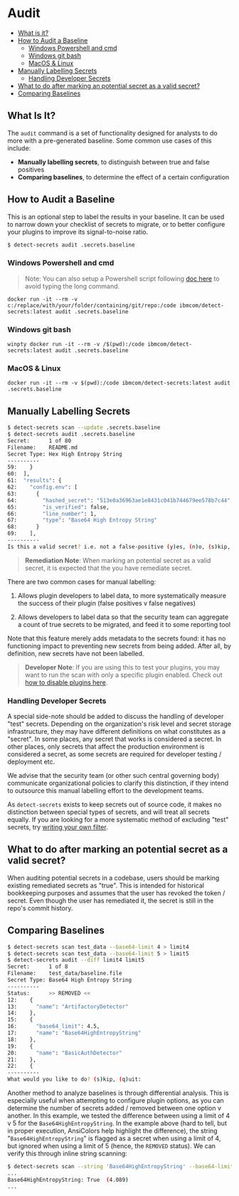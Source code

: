 # Audit

<!-- START doctoc generated TOC please keep comment here to allow auto update -->
<!-- DON'T EDIT THIS SECTION, INSTEAD RE-RUN doctoc TO UPDATE -->

-   [What is it?](#what-is-it)
-   [How to Audit a Baseline](#how-to-audit-a-baseline)
    -   [Windows Powershell and cmd](#windows-powershell-and-cmd)
    -   [Windows git bash](#windows-git-bash)
    -   [MacOS & Linux](#macos--linux)
-   [Manually Labelling Secrets](#manually-labelling-secrets)
    -   [Handling Developer Secrets](#handling-developer-secrets)
-   [What to do after marking an potential secret as a valid secret?](#what-to-do-after-marking-an-potential-secret-as-a-valid-secret)
-   [Comparing Baselines](#comparing-baselines)

<!-- END doctoc generated TOC please keep comment here to allow auto update -->

## What Is It?

The `audit` command is a set of functionality designed for analysts to do more with
a pre-generated baseline. Some common use cases of this include:

-   **Manually labelling secrets**, to distinguish between true and false positives
-   **Comparing baselines**, to determine the effect of a certain configuration

## How to Audit a Baseline

This is an optional step to label the results in your baseline. It can be used to narrow down your checklist of secrets to migrate, or to better configure your plugins to improve its signal-to-noise ratio.

```bash
$ detect-secrets audit .secrets.baseline
```

### Windows Powershell and cmd

> Note: You can also setup a Powershell script following [doc here](./developer-tool-faq.md#powershell-docker-command-is-too-long-do-you-have-some-shortcut-for-detect-secrets) to avoid typing the long command.

```shell
docker run -it --rm -v c:/replace/with/your/folder/containing/git/repo:/code ibmcom/detect-secrets:latest audit .secrets.baseline
```

### Windows git bash

```shell
winpty docker run -it --rm -v /$(pwd):/code ibmcom/detect-secrets:latest audit .secrets.baseline
```

### MacOS & Linux

```shell
docker run -it --rm -v $(pwd):/code ibmcom/detect-secrets:latest audit .secrets.baseline
```

## Manually Labelling Secrets

```bash
$ detect-secrets scan --update .secrets.baseline
$ detect-secrets audit .secrets.baseline
Secret:      1 of 80
Filename:    README.md
Secret Type: Hex High Entropy String
----------
59:    }
60:  ],
61:  "results": {
62:    "config.env": [
63:      {
64:        "hashed_secret": "513e0a36963ae1e8431c041b744679ee578b7c44",
65:        "is_verified": false,
66:        "line_number": 1,
67:        "type": "Base64 High Entropy String"
68:      }
69:    ],
----------
Is this a valid secret? i.e. not a false-positive (y)es, (n)o, (s)kip, (q)uit:
```

> **Remediation Note**: When marking an potential secret as a valid secret, it is expected that the you have remediate secret.

There are two common cases for manual labelling:

1. Allows plugin developers to label data, to more systematically measure the success of their
   plugin (false positives v false negatives)

2. Allows developers to label data so that the security team can aggregate a count of true secrets
   to be migrated, and feed it to some reporting tool

Note that this feature merely adds metadata to the secrets found: it has no functioning impact to
preventing new secrets from being added. After all, by definition, new secrets have not been
labelled.

> **Developer Note**: If you are using this to test your plugins, you may want to run the scan
> with only a specific plugin enabled. Check out
> [how to disable plugins here](plugins.md#Disabling-Plugins).

### Handling Developer Secrets

A special side-note should be added to discuss the handling of developer "test" secrets.
Depending on the organization's risk level and secret storage infrastructure, they may have
different definitions on what constitutes as a "secret". In some places, any secret that works
is considered a secret. In other places, only secrets that affect the production environment is
considered a secret, as some secrets are required for developer testing / deployment etc.

We advise that the security team (or other such central governing body) communicate organizational
policies to clarify this distinction, if they intend to outsource this manual labelling effort to
the development teams.

As `detect-secrets` exists to keep secrets out of source code, it makes no distinction between
special types of secrets, and will treat all secrets equally. If you are looking for a more
systematic method of excluding "test" secrets, try
[writing your own filter](filters.md#Writing-Your-Own-Filter).

## What to do after marking an potential secret as a valid secret?

When auditing potential secrets in a codebase, users should be marking existing remediated secrets as "true". This is intended for historical bookkeeping purposes and assumes that the user has revoked the token / secret. Even though the user has remediated it, the secret is still in the repo's commit history.

## Comparing Baselines

```bash
$ detect-secrets scan test_data --base64-limit 4 > limit4
$ detect-secrets scan test_data --base64-limit 5 > limit5
$ detect-secrets audit --diff limit4 limit5
Secret:      1 of 8
Filename:    test_data/baseline.file
Secret Type: Base64 High Entropy String
----------
Status:      >> REMOVED <<
12:    {
13:      "name": "ArtifactoryDetector"
14:    },
15:    {
16:      "base64_limit": 4.5,
17:      "name": "Base64HighEntropyString"
18:    },
19:    {
20:      "name": "BasicAuthDetector"
21:    },
22:    {
----------
What would you like to do? (s)kip, (q)uit:
```

Another method to analyze baselines is through differential analysis. This is especially useful
when attempting to configure plugin options, as you can determine the number of secrets added /
removed between one option v another.
In this example, we tested the difference between using a limit of 4 v 5 for the
`Base64HighEntropyString`. In the example above (hard to tell, but in proper execution, AnsiColors
help highlight the difference), the string "`Base64HighEntropyString`" is flagged as a secret when
using a limit of 4, but ignored when using a limit of 5 (hence, the `REMOVED` status).
We can verify this through inline string scanning:

```bash
$ detect-secrets scan --string 'Base64HighEntropyString' --base64-limit 4
...
Base64HighEntropyString: True  (4.089)
...
```
